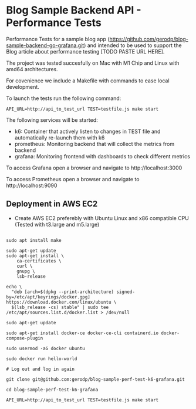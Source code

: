 # Blog Sample Backend API - Performance Tests

Performance Tests for a sample blog app (https://github.com/gerodp/blog-sample-backend-go-grafana.git) and intended to be used to support the Blog article about performance testing [TODO PASTE URL HERE].

The project was tested succesfully on Mac with M1 Chip and Linux with amd64 architectures.

For covenience we include a Makefile with commands to ease local development.

To launch the tests run the following command:

```
API_URL=http://api_to_test_url TEST=testfile.js make start 
```

The following services will be started:

- k6: Container that actively listen to changes in TEST file and automatically re-launch them with k6
- prometheus: Monitoring backend that will collect the metrics from backend
- grafana: Monitoring frontend with dashboards to check different metrics

To access Grafana open a browser and navigate to http://localhost:3000

To access Prometheus open a browser and navigate to http://localhost:9090


## Deployment in AWS EC2

* Create AWS EC2 preferebly with Ubuntu Linux and x86 compatible CPU (Tested with t3.large and m5.large)

```

sudo apt install make

sudo apt-get update
sudo apt-get install \
    ca-certificates \
    curl \
    gnupg \
    lsb-release

echo \
  "deb [arch=$(dpkg --print-architecture) signed-by=/etc/apt/keyrings/docker.gpg] https://download.docker.com/linux/ubuntu \
  $(lsb_release -cs) stable" | sudo tee /etc/apt/sources.list.d/docker.list > /dev/null

sudo apt-get update

sudo apt-get install docker-ce docker-ce-cli containerd.io docker-compose-plugin

sudo usermod -aG docker ubuntu

sudo docker run hello-world

# Log out and log in again

git clone git@github.com:gerodp/blog-sample-perf-test-k6-grafana.git

cd blog-sample-perf-test-k6-grafana

API_URL=http://api_to_test_url TEST=testfile.js make start 

```
